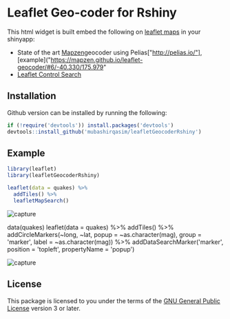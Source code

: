 # Leaflet Geo-coder for Rshiny
This html widget is built embed the following on [leaflet maps]("http://leafletjs.com/") in your shinyapp:
* State of the art [Mapzen]("https://mapzen.com/")geocoder using Pelias["http://pelias.io/"], [example]("https://mapzen.github.io/leaflet-geocoder/#6/-40.330/175.979"
* [Leaflet Control Search](https://github.com/stefanocudini/leaflet-search)

## Installation
Github version can be installed by running the following:

```r
if (!require('devtools')) install.packages('devtools')
devtools::install_github('mubashirqasim/leafletGeocoderRshiny')
```

## Example
```r
library(leaflet)
library(leafletGeocoderRshiny)

leaflet(data = quakes) %>%
  addTiles() %>%
  leafletMapSearch()
```  

![capture](https://cloud.githubusercontent.com/assets/8086373/24949630/679cf568-1fc2-11e7-92fb-e66d3a2d7732.png)

data(quakes)
leaflet(data = quakes) %>%
  addTiles() %>%
  addCircleMarkers(~long, ~lat, popup = ~as.character(mag),
             group = 'marker', label = ~as.character(mag)) %>%
  addDataSearchMarker('marker', position = 'topleft', propertyName = 'popup')
  
![capture](https://cloud.githubusercontent.com/assets/8086373/24983519/9083dd74-203b-11e7-8c0a-42fea21f3e7e.png)

## License
This package is licensed to you under the terms of the [GNU General Public
License](http://www.gnu.org/licenses/gpl.html) version 3 or later.
